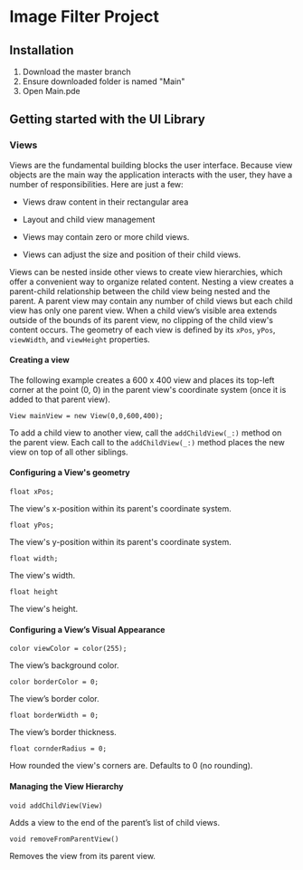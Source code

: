 # Image Filter Project

## Installation
1. Download the master branch
2. Ensure downloaded folder is named "Main"
3. Open Main.pde
## Getting started with the UI Library
### Views
Views are the fundamental building blocks the user interface.
Because view objects are the main way the application interacts with the user, they have a number of responsibilities. Here are just a few:
- Views draw content in their rectangular area

- Layout and child view management

- Views may contain zero or more child views.

- Views can adjust the size and position of their child views.

Views can be nested inside other views to create view hierarchies, which offer a convenient way to organize related content. Nesting a view creates a parent-child relationship between the child view being nested and the parent. A parent view may contain any number of child views but each child view has only one parent view. When a child view’s visible area extends outside of the bounds of its parent view, no clipping of the child view's content occurs. The geometry of each view is defined by its `xPos`, `yPos`, `viewWidth`, and `viewHeight` properties. 

#### Creating a view
The following example creates a 600 x 400 view and places its top-left corner at the point (0, 0) in the parent view's coordinate system (once it is added to that parent view).
```
View mainView = new View(0,0,600,400);

```
To add a child view to another view, call the `addChildView(_:)` method on the parent view. Each call to the `addChildView(_:)` method places the new view on top of all other siblings.
#### Configuring a View's geometry
`float xPos;`

The view's x-position within its parent's coordinate system.

`float yPos;`

The view's y-position within its parent's coordinate system.

`float width;`

The view's width.

`float height`

The view's height.

#### Configuring a View’s Visual Appearance
`color viewColor = color(255);`

The view’s background color.

`color borderColor = 0;`

The view’s border color.

`float borderWidth = 0;`

The view’s border thickness.

`float cornderRadius = 0;`

How rounded the view's corners are. Defaults to 0 (no rounding).
#### Managing the View Hierarchy
`void addChildView(View)`

Adds a view to the end of the parent’s list of child views.

`void removeFromParentView()`

Removes the view from its parent view.









